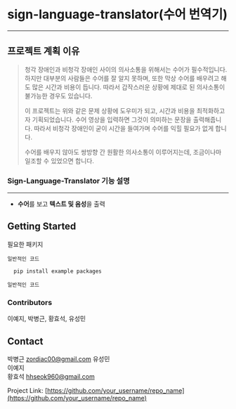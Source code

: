 # sign-language-translator(수어 번역기)
------------
## 프로젝트 계획 이유
> 청각 장애인과 비청각 장애인 사이의 의사소통을 위해서는 수어가 필수적입니다. 하지만 대부분의 사람들은 수어를 잘 알지 못하며, 또한 막상 수어를 배우려고 해도 많은 시간과 비용이 듭니다. 따라서 갑작스러운 상황에 제대로 된 의사소통이 불가능한 경우도 있습니다.
> 
> 이 프로젝트는 위와 같은 문제 상황에 도우미가 되고, 시간과 비용을 최적화하고자 기획되었습니다. 수어 영상을 입력하면 그것이 의미하는 문장을 출력해줍니다. 따라서 비청각 장애인이 굳이 시간을 들여가며 수어를 익힐 필요가 없게 합니다.
> 
> 수어를 배우지 않아도 쌍방향 간 원활한 의사소통이 이루어지는데, 조금이나마 일조할 수 있었으면 합니다.

### Sign-Language-Translator 기능 설명
------------
- **수어**를 보고 **텍스트 및 음성**을 출력

## Getting Started
필요한 패키지

```
일반적인 코드 

  pip install example packages

일반적인 코드
 ``` 
 


### Contributors
이예지, 박병근, 황효석, 유성민

## Contact
박병근  zordiac00@gmail.com
유성민  
이예지  
황효석 hhseok960@gmail.com  

Project Link: [https://github.com/your_username/repo_name](https://github.com/your_username/repo_name)
